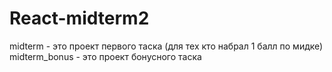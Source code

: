 # React-midterm2

midterm - это проект первого таска (для тех кто набрал 1 балл по мидке)
midterm_bonus - это проект бонусного таска
